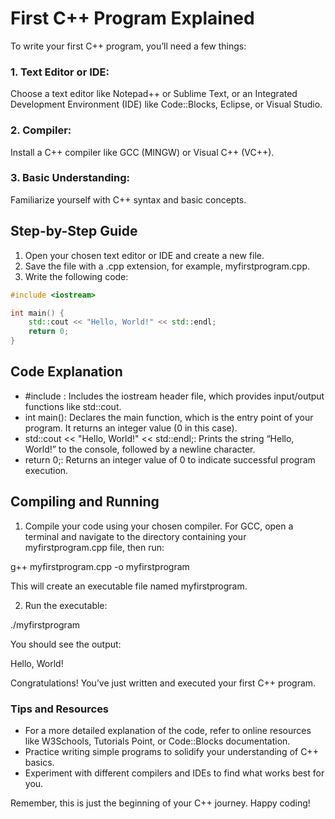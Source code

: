 # First C++ Program Explained
To write your first C++ program, you’ll need a few things:

### 1. Text Editor or IDE: 
Choose a text editor like Notepad++ or Sublime Text, or an Integrated Development Environment (IDE) like Code::Blocks, Eclipse, or Visual Studio.

### 2. Compiler: 
Install a C++ compiler like GCC (MINGW) or Visual C++ (VC++).

### 3. Basic Understanding: 
Familiarize yourself with C++ syntax and basic concepts.

## Step-by-Step Guide

1. Open your chosen text editor or IDE and create a new file.
2. Save the file with a .cpp extension, for example, myfirstprogram.cpp.
3. Write the following code:

```c++
#include <iostream>

int main() {
    std::cout << "Hello, World!" << std::endl;
    return 0;
}
```

## Code Explanation

- #include <iostream>: Includes the iostream header file, which provides input/output functions like std::cout.
- int main(): Declares the main function, which is the entry point of your program. It returns an integer value (0 in this case).
- std::cout << "Hello, World!" << std::endl;: Prints the string “Hello, World!” to the console, followed by a newline character.
- return 0;: Returns an integer value of 0 to indicate successful program execution.

## Compiling and Running

1. Compile your code using your chosen compiler. For GCC, open a terminal and navigate to the directory containing your myfirstprogram.cpp file, then run:

g++ myfirstprogram.cpp -o myfirstprogram

This will create an executable file named myfirstprogram.

2. Run the executable:

./myfirstprogram

You should see the output:

Hello, World!

Congratulations! You’ve just written and executed your first C++ program.

### Tips and Resources

- For a more detailed explanation of the code, refer to online resources like W3Schools, Tutorials Point, or Code::Blocks documentation.
- Practice writing simple programs to solidify your understanding of C++ basics.
- Experiment with different compilers and IDEs to find what works best for you.

Remember, this is just the beginning of your C++ journey. Happy coding!

